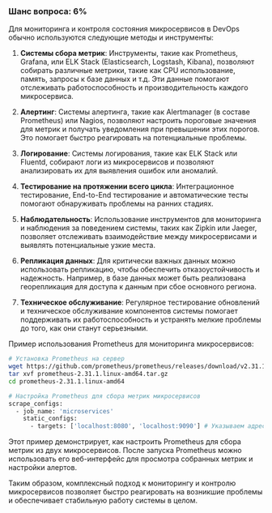 ### Шанс вопроса: 6%

Для мониторинга и контроля состояния микросервисов в DevOps обычно используются следующие методы и инструменты:

1. **Системы сбора метрик**: Инструменты, такие как Prometheus, Grafana, или ELK Stack (Elasticsearch, Logstash, Kibana), позволяют собирать различные метрики, такие как CPU использование, память, запросы к базе данных и т.д. Эти данные помогают отслеживать работоспособность и производительность каждого микросервиса.

2. **Алертинг**: Системы алертинга, такие как Alertmanager (в составе Prometheus) или Nagios, позволяют настроить пороговые значения для метрик и получать уведомления при превышении этих порогов. Это помогает быстро реагировать на потенциальные проблемы.

3. **Логирование**: Системы логирования, такие как ELK Stack или Fluentd, собирают логи из микросервисов и позволяют анализировать их для выявления ошибок или аномалий.

4. **Тестирование на протяжении всего цикла**: Интеграционное тестирование, End-to-End тестирование и автоматические тесты помогают обнаруживать проблемы на ранних стадиях.

5. **Наблюдательность**: Использование инструментов для мониторинга и наблюдения за поведением системы, таких как Zipkin или Jaeger, позволяет отслеживать взаимодействие между микросервисами и выявлять потенциальные узкие места.

6. **Репликация данных**: Для критически важных данных можно использовать репликацию, чтобы обеспечить отказоустойчивость и надежность. Например, в базе данных может быть реализована георепликация для доступа к данным при сбое основного региона.

7. **Техническое обслуживание**: Регулярное тестирование обновлений и техническое обслуживание компонентов системы помогает поддерживать их работоспособность и устранять мелкие проблемы до того, как они станут серьезными.

Пример использования Prometheus для мониторинга микросервисов:

```bash
# Установка Prometheus на сервер
wget https://github.com/prometheus/prometheus/releases/download/v2.31.1/prometheus-2.31.1.linux-amd64.tar.gz
tar xvf prometheus-2.31.1.linux-amd64.tar.gz
cd prometheus-2.31.1.linux-amd64

# Настройка Prometheus для сбора метрик микросервисов
scrape_configs:
  - job_name: 'microservices'
    static_configs:
      - targets: ['localhost:8080', 'localhost:9090'] # Указываем адреса и порты микросервисов
```

Этот пример демонстрирует, как настроить Prometheus для сбора метрик из двух микросервисов. После запуска Prometheus можно использовать его веб-интерфейс для просмотра собранных метрик и настройки алертов.

Таким образом, комплексный подход к мониторингу и контролю микросервисов позволяет быстро реагировать на возникшие проблемы и обеспечивает стабильную работу системы в целом.